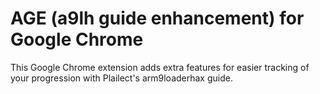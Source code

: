 # AGE (a9lh guide enhancement) for Google Chrome
This Google Chrome extension adds extra features for easier tracking of your progression with Plailect's arm9loaderhax guide.
